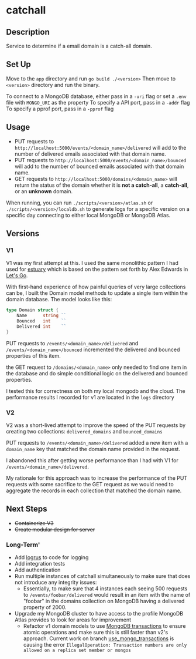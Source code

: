 # catchall

## Description

Service to determine if a email domain is a catch-all domain.

## Set Up
Move to the `app` directory and run `go build ./<version>`
Then move to `<version>` directory and run the binary.

To connect to a MongoDB database, either pass in a `-uri` flag or set a `.env` file with `MONGO_URI` as the property
To specify a API port, pass in a `-addr` flag
To specify a pprof port, pass in a `-pprof` flag

## Usage

* PUT requests to `http://localhost:5000/events/<domain_name>/delivered` will add to the number of delivered emails associated with that domain name.
* PUT requests to `http://localhost:5000/events/<domain_name>/bounced` will add to the number of bounced emails associated with that domain name.
* GET requests to `http://localhost:5000/domains/<domain_name>` will return the status of the domain whether it is **not a catch-all**, a **catch-all**, or an **unknown** domain.

When running, you can run `./scripts/<version>/atlas.sh` or `./scripts/<version>/localdb.sh` to generate logs for a specific version on a specific day connecting to either local MongoDB or MongoDB Atlas.

## Versions

### V1

V1 was my first attempt at this. I used the same monolithic pattern I had used for [estuary](https://github.com/cpustejovsky/estuary) which is based on the pattern set forth by Alex Edwards in [Let's Go](https://lets-go.alexedwards.net/).

With first-hand experience of how painful queries of very large collections can be, I built the Domain model methods to update a single item within the domain database. The model looks like this:
```go
type Domain struct {
	Name      string ``
	Bounced   int    ``
	Delivered int    ``
}
```

PUT requests to `/events/<domain_name>/delivered` and `/events/<domain_name>/bounced` incremented the delivered and bounced properties of this item.

the GET request to `/domains/<domain_name>` only needed to find one item in the database and do simple conditional logic on the delivered and bounced properties.

I tested this for correctness on both my local mongodb and the cloud. The performance results I recorded for v1 are located in the `logs` directory
### V2

V2 was a short-lived attempt to improve the speed of the PUT requests by creating two collections: `delivered_domains` and `bounced_domains`

PUT requests to `/events/<domain_name>/delivered` added a new item with a `domain_name` key that matched the domain name provided in the request.

I abandoned this after getting worse performance than I had with V1 for `/events/<domain_name>/delivered`.

My rationale for this approach was to increase the performance of the PUT requests with some sacrifice to the GET request as we would need to aggregate the records in each collection that matched the domain name.

## Next Steps
* ~~Containerize V3~~
* ~~Create modular design for server~~
### Long-Term'
* Add [logrus](https://github.com/sirupsen/logrus) to code for logging
* Add integration tests
* Add authentication
* Run multiple instances of catchall simultaneously to make sure that does not introduce any integrity issues: 
  * Essentially, to make sure that 4 instances each seeing 500 requests to `/events/foobar/delivered` would result in an item with the name of "foobar" in the domains collection on MongoDB having a delivered property of 2000.
* Upgrade my MongoDB cluster to have access to the profile MongoDB Atlas provides to look for areas for improvement
  * Refactor v1 domain models to use [MongoDB transactions](https://www.mongodb.com/developer/quickstart/golang-multi-document-acid-transactions/) to ensure atomic operations and make sure this is still faster than v2's approach. Current work on branch [use_mongo_transactions](https://github.com/cpustejovsky/catchall/tree/use_mongo_transactions) is causing the error `IllegalOperation: Transaction numbers are only allowed on a replica set member or mongos`
